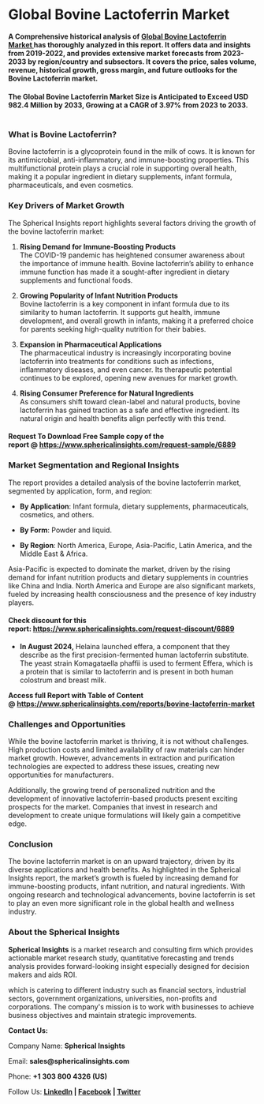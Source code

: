 <h1 class="news-post-title">Global Bovine Lactoferrin Market</h1>
<p><strong>A Comprehensive historical analysis of&nbsp;<a href="https://www.sphericalinsights.com/reports/bovine-lactoferrin-market" target="_blank" rel="noreferrer noopener">Global Bovine Lactoferrin Market&nbsp;</a>has thoroughly analyzed in this report. It offers data and insights from 2019-2022, and provides extensive market forecasts from 2023-2033 by region/country and subsectors. It covers the price, sales volume, revenue, historical growth, gross margin, and future outlooks for the Bovine Lactoferrin market.</strong></p>
<h4><strong>The Global Bovine Lactoferrin Market Size is Anticipated to Exceed USD 982.4 Million by 2033, Growing at a CAGR of 3.97% from 2023 to 2033.</strong></h4>
<p><strong><img src="https://www.sphericalinsights.com/images/rd/global-bovine-lactoferrin-market.png" alt="" /></strong></p>
<h3>What is Bovine Lactoferrin?</h3>
<p>Bovine lactoferrin is a glycoprotein found in the milk of cows. It is known for its antimicrobial, anti-inflammatory, and immune-boosting properties. This multifunctional protein plays a crucial role in supporting overall health, making it a popular ingredient in dietary supplements, infant formula, pharmaceuticals, and even cosmetics.</p>
<h3>Key Drivers of Market Growth</h3>
<p>The Spherical Insights report highlights several factors driving the growth of the bovine lactoferrin market:</p>
<ol>
<li>
<p><strong>Rising Demand for Immune-Boosting Products</strong><br />The COVID-19 pandemic has heightened consumer awareness about the importance of immune health. Bovine lactoferrin&rsquo;s ability to enhance immune function has made it a sought-after ingredient in dietary supplements and functional foods.</p>
</li>
<li>
<p><strong>Growing Popularity of Infant Nutrition Products</strong><br />Bovine lactoferrin is a key component in infant formula due to its similarity to human lactoferrin. It supports gut health, immune development, and overall growth in infants, making it a preferred choice for parents seeking high-quality nutrition for their babies.</p>
</li>
<li>
<p><strong>Expansion in Pharmaceutical Applications</strong><br />The pharmaceutical industry is increasingly incorporating bovine lactoferrin into treatments for conditions such as infections, inflammatory diseases, and even cancer. Its therapeutic potential continues to be explored, opening new avenues for market growth.</p>
</li>
<li>
<p><strong>Rising Consumer Preference for Natural Ingredients</strong><br />As consumers shift toward clean-label and natural products, bovine lactoferrin has gained traction as a safe and effective ingredient. Its natural origin and health benefits align perfectly with this trend.</p>
</li>
</ol>
<h4>Request To Download Free Sample copy of the report&nbsp;@&nbsp;<a href="https://www.sphericalinsights.com/request-sample/6889">https://www.sphericalinsights.com/request-sample/6889</a></h4>
<h3>Market Segmentation and Regional Insights</h3>
<p>The report provides a detailed analysis of the bovine lactoferrin market, segmented by application, form, and region:</p>
<ul>
<li>
<p><strong>By Application</strong>: Infant formula, dietary supplements, pharmaceuticals, cosmetics, and others.</p>
</li>
<li>
<p><strong>By Form</strong>: Powder and liquid.</p>
</li>
<li>
<p><strong>By Region</strong>: North America, Europe, Asia-Pacific, Latin America, and the Middle East &amp; Africa.</p>
</li>
</ul>
<p>Asia-Pacific is expected to dominate the market, driven by the rising demand for infant nutrition products and dietary supplements in countries like China and India. North America and Europe are also significant markets, fueled by increasing health consciousness and the presence of key industry players.</p>
<h4>Check discount for this report:&nbsp;<a href="https://www.sphericalinsights.com/request-discount/6889">https://www.sphericalinsights.com/request-discount/6889</a></h4>
<ul>
<li><strong>In August 2024,&nbsp;</strong>Helaina launched effera, a component that they describe as the first precision-fermented human lactoferrin substitute. The yeast strain Komagataella phaffii is used to ferment Effera, which is a protein that is similar to lactoferrin and is present in both human colostrum and breast milk.</li>
</ul>
<p><strong>Access full Report with Table of Content @&nbsp;<a href="https://www.sphericalinsights.com/reports/bovine-lactoferrin-market">https://www.sphericalinsights.com/reports/bovine-lactoferrin-market</a>&nbsp;</strong></p>
<h3>Challenges and Opportunities</h3>
<p>While the bovine lactoferrin market is thriving, it is not without challenges. High production costs and limited availability of raw materials can hinder market growth. However, advancements in extraction and purification technologies are expected to address these issues, creating new opportunities for manufacturers.</p>
<p>Additionally, the growing trend of personalized nutrition and the development of innovative lactoferrin-based products present exciting prospects for the market. Companies that invest in research and development to create unique formulations will likely gain a competitive edge.</p>
<h3>Conclusion</h3>
<p>The bovine lactoferrin market is on an upward trajectory, driven by its diverse applications and health benefits. As highlighted in the Spherical Insights report, the market&rsquo;s growth is fueled by increasing demand for immune-boosting products, infant nutrition, and natural ingredients. With ongoing research and technological advancements, bovine lactoferrin is set to play an even more significant role in the global health and wellness industry.</p>
<h3><strong>About the Spherical Insights</strong></h3>
<p><strong>Spherical Insights</strong>&nbsp;is a market research and consulting firm which provides actionable market research study, quantitative forecasting and trends analysis provides forward-looking insight especially designed for decision makers and aids ROI.</p>
<p>which is catering to different industry such as financial sectors, industrial sectors, government organizations, universities, non-profits and corporations. The company's mission is to work with businesses to achieve business objectives and maintain strategic improvements.</p>
<p><strong>Contact Us:</strong></p>
<p>Company Name:&nbsp;<strong>Spherical Insights</strong></p>
<p>Email:&nbsp;<strong>sales@sphericalinsights.com</strong></p>
<p>Phone:&nbsp;<strong>+1 303 800 4326 (US)</strong></p>
<p>Follow Us:&nbsp;<strong><a href="https://www.linkedin.com/company/spherical-insight/"><u>LinkedIn</u></a>&nbsp;|&nbsp;<a href="https://www.facebook.com/sphericalinsights22"><u>Facebook</u></a>&nbsp;|&nbsp;<a href="https://twitter.com/SInsights_US"><u>Twitter</u></a></strong></p>
